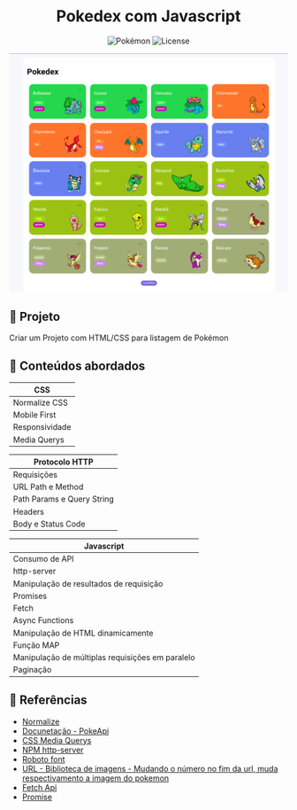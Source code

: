 <h1 align="center">Pokedex com Javascript</h1>

<p align="center">
  <img alt="Pokémon" src="https://img.shields.io/static/v1?label=Pokedex&message=Pokémon&color=8257E5&labelColor=000000"  />
  <img alt="License" src="https://img.shields.io/static/v1?label=license&message=MIT&color=49AA26&labelColor=000000">
</p>

<p align="center">
  <img alt="POKEDEX" src="assets/data/pokedex.png">
</p>


## 🌱 Projeto 

Criar um Projeto com HTML/CSS para listagem de Pokémon

## 📌 Conteúdos abordados

| CSS |
| --- |
| Normalize CSS |
| Mobile First |
| Responsividade |
| Media Querys |

| Protocolo HTTP |
| -------------- |
| Requisições |
| URL Path e Method |
| Path Params e Query String |
| Headers |
| Body e Status Code |

| Javascript |
| ---------- |
| Consumo de API |
| http-server |
| Manipulação de resultados de requisição |
| Promises |
| Fetch | 
| Async Functions |
| Manipulação de HTML dinamicamente |
| Função MAP |
| Manipulação de múltiplas requisições em paralelo |
| Paginação | 



## 📄 Referências

- [Normalize](https://cdnjs.com/libraries/normalize)
- [Docunetação - PokeApi](https://pokeapi.co/docs/v2)
- [CSS Media Querys](https://www.w3schools.com/css/css3_mediaqueries_ex.asp)
- [NPM http-server](https://www.npmjs.com/package/http-server)
- [Roboto font](https://fonts.google.com/specimen/Roboto)
- [URL - Biblioteca de imagens - Mudando o número no fim da url, muda respectivamento a imagem do pokemon](https://raw.githubusercontent.com/PokeAPI/sprites/master/sprites/pokemon/other/dream-world/1.svg)
- [Fetch Api](https://developer.mozilla.org/en-US/docs/Web/API/Fetch_API)
- [Promise](https://developer.mozilla.org/en-US/docs/Web/JavaScript/Reference/Global_Objects/Promise)